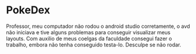 # PokeDex
Professor, meu computador não rodou o android studio corretamente, o avd não iniciava e tive alguns problemas para conseguir visualizar meus layouts. Com auxilio de meus coelgas da faculdade consegui fazer o trabalho, embora não tenha conseguido testa-lo.
Desculpe se não rodar.
